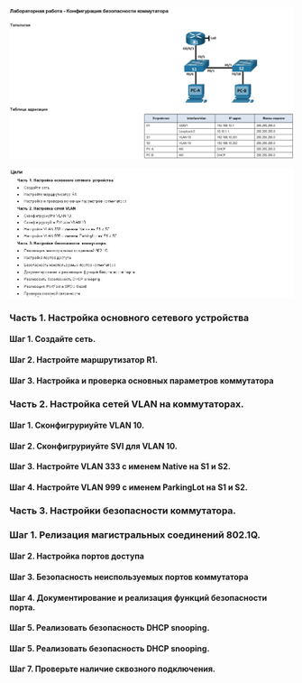 ![](https://github.com/Adminkzn/Otus-Network-Engineer/blob/main/img/lab%209-1.jpg?raw=true)

![](https://github.com/Adminkzn/Otus-Network-Engineer/blob/main/img/lab%209-2.jpg?raw=true)

### Часть 1. Настройка основного сетевого устройства
#### Шаг 1. Создайте сеть.
#### Шаг 2. Настройте маршрутизатор R1.
#### Шаг 3. Настройка и проверка основных параметров коммутатора
### Часть 2. Настройка сетей VLAN на коммутаторах.
#### Шаг 1. Сконфигруриуйте VLAN 10.
#### Шаг 2. Сконфигруриуйте SVI для VLAN 10.
#### Шаг 3. Настройте VLAN 333 с именем Native на S1 и S2.
#### Шаг 4. Настройте VLAN 999 с именем ParkingLot на S1 и S2.
### Часть 3. Настройки безопасности коммутатора.
### Шаг 1. Релизация магистральных соединений 802.1Q.
#### Шаг 2. Настройка портов доступа
#### Шаг 3. Безопасность неиспользуемых портов коммутатора
#### Шаг 4. Документирование и реализация функций безопасности порта.
#### Шаг 5. Реализовать безопасность DHCP snooping.
#### Шаг 5. Реализовать безопасность DHCP snooping.
#### Шаг 7. Проверьте наличие сквозного ⁪подключения.
